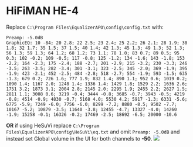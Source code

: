 # HiFiMAN HE-4
Replace `C:\Program Files\EqualizerAPO\config\config.txt` with:
```
Preamp: -5.0dB
GraphicEQ: 10 -84; 20 2.8; 22 2.5; 23 2.4; 25 2.2; 26 2.1; 28 1.9; 30 1.8; 32 1.7; 35 1.5; 37 1.5; 40 1.4; 42 1.3; 45 1.3; 49 1.3; 52 1.3; 56 1.3; 59 1.3; 64 1.2; 68 1.2; 73 1.1; 78 1.0; 83 0.7; 89 0.5; 95 0.3; 102 -0.2; 109 -0.5; 117 -0.8; 125 -1.2; 134 -1.6; 143 -1.8; 153 -2.2; 164 -2.3; 175 -2.4; 188 -2.7; 201 -2.9; 215 -3.2; 230 -3.3; 246 -3.5; 263 -3.5; 282 -3.4; 301 -3.1; 323 -2.5; 345 -2.0; 369 -1.9; 395 -1.9; 423 -2.1; 452 -2.5; 484 -2.8; 518 -2.7; 554 -1.9; 593 -1.5; 635 -1.3; 679 0.2; 726 1.6; 777 1.9; 832 1.4; 890 1.1; 952 0.6; 1019 0.2; 1090 1.4; 1167 2.0; 1248 1.4; 1336 1.4; 1429 1.8; 1529 2.2; 1636 2.6; 1751 3.2; 1873 3.1; 2004 2.8; 2145 2.0; 2295 1.9; 2455 2.2; 2627 1.5; 2811 1.1; 3008 0.6; 3219 -0.4; 3444 -0.8; 3685 -0.7; 3943 -0.5; 4219 -0.8; 4514 -0.9; 4830 -0.7; 5168 4.0; 5530 4.2; 5917 -1.3; 6331 -5.6; 6775 -5.9; 7249 -6.0; 7756 -6.0; 8299 -7.2; 8880 -8.5; 9502 -7.7; 10167 -5.2; 10879 -3.5; 11640 -3.8; 12455 -4.7; 13327 -4.0; 14260 -1.9; 15258 -0.1; 16326 -0.2; 17469 -2.5; 18692 -6.5; 20000 -10.6
```
**OR** if using HeSuVi replace `C:\Program Files\EqualizerAPO\config\HeSuVi\eq.txt` and omit `Preamp: -5.0dB` and instead set Global volume in the UI for both channels to **-50**.
![](https://raw.githubusercontent.com/jaakkopasanen/AutoEq/master/results/Innerfidelity%202017/innerfidelity/onear/HiFiMAN%20HE-4/HiFiMAN%20HE-4.png)